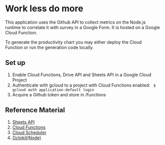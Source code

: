 # Work less do more

This application uses the Github API to collect metrics on the Node.js runtime to correlate it with survey in a Google Form. It is hosted on a Google Cloud Function.

To generate the productivity chart you may either deploy the Cloud Function or run the generation code locally. 

## Set up

1. Enable Cloud Functions, Drive API and Sheets API in a Google Cloud Project
1. Authenticate with gcloud to a project with Cloud Functions enabled: ` $ gcloud auth application-default login`
1. Acquire a Github token and store in /functions

## Reference Material

1. [Sheets API](https://developers.google.com/sheets/api/)
1. [Cloud Functions](https://cloud.google.com/functions/)
1. [Cloud Scheduler](https://cloud.google.com/scheduler/)
1. [Octokit(Node)](https://www.npmjs.com/package/@octokit/rest)

